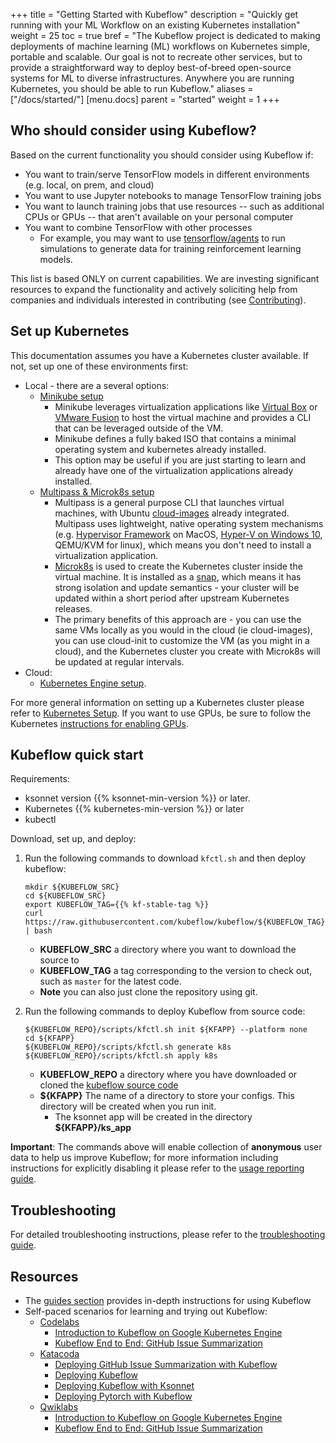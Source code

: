 +++
title = "Getting Started with Kubeflow"
description = "Quickly get running with your ML Workflow on an existing Kubernetes installation"
weight = 25
toc = true
bref = "The Kubeflow project is dedicated to making deployments of machine learning (ML) workflows on Kubernetes simple, portable and scalable. Our goal is not to recreate other services, but to provide a straightforward way to deploy best-of-breed open-source systems for ML to diverse infrastructures. Anywhere you are running Kubernetes, you should be able to run Kubeflow."
aliases = ["/docs/started/"]
[menu.docs]
  parent = "started"
  weight = 1
+++

## Who should consider using Kubeflow?

Based on the current functionality you should consider using Kubeflow if:

  * You want to train/serve TensorFlow models in different environments (e.g. local, on prem, and cloud)
  * You want to use Jupyter notebooks to manage TensorFlow training jobs
  * You want to launch training jobs that use resources -- such as additional
    CPUs or GPUs -- that aren't available on your personal computer
  * You want to combine TensorFlow with other processes
       * For example, you may want to use [tensorflow/agents](https://github.com/tensorflow/agents) to run simulations to generate data for training reinforcement learning models.

This list is based ONLY on current capabilities. We are investing significant resources to expand the
functionality and actively soliciting help from companies and individuals interested in contributing (see [Contributing](/docs/contributing/)).

## Set up Kubernetes

This documentation assumes you have a Kubernetes cluster available. If not, set up one of these environments first:

  * Local - there are a several options:
    * [Minikube setup](/docs/started/getting-started-minikube/)
      * Minikube leverages virtualization applications like [Virtual Box](https://www.virtualbox.org/) or [VMware Fusion](https://www.vmware.com/products/fusion.html) to host the virtual machine and provides a CLI that can be leveraged outside of the VM.
      * Minikube defines a fully baked ISO that contains a minimal operating system and kubernetes already installed.
      * This option may be useful if you are just starting to learn and already have one of the virtualization applications already installed.  
    * [Multipass & Microk8s setup](/docs/started/getting-started-multipass/)
      * Multipass is a general purpose CLI that launches virtual machines, with Ubuntu [cloud-images](http://cloud-images.ubuntu.com/) already integrated. Multipass uses lightweight, native operating system mechanisms (e.g. [Hypervisor Framework](https://developer.apple.com/documentation/hypervisor) on MacOS, [Hyper-V on Windows 10](https://docs.microsoft.com/en-us/virtualization/hyper-v-on-windows/quick-start/enable-hyper-v), QEMU/KVM for linux), which means you don't need to install a virtualization application.
      * [Microk8s](https://microk8s.io) is used to create the Kubernetes cluster inside the virtual machine. It is installed as a [snap](https://snapcraft.io/), which means it has strong isolation and update semantics - your cluster will be updated within a short period after upstream Kubernetes releases.
      * The primary benefits of this approach are - you can use the same VMs locally as you would in the cloud (ie cloud-images), you can use cloud-init to customize the VM (as you might in a cloud), and the Kubernetes cluster you create with Microk8s will be updated at regular intervals.
  * Cloud:
    * [Kubernetes Engine setup](/docs/started/getting-started-gke/).

For more general information on setting up a Kubernetes cluster please refer to [Kubernetes Setup](https://kubernetes.io/docs/setup/). If you want to use GPUs, be sure to follow the Kubernetes [instructions for enabling GPUs](https://kubernetes.io/docs/tasks/manage-gpus/scheduling-gpus/).

## Kubeflow quick start

Requirements:

  * ksonnet version {{% ksonnet-min-version %}} or later.
  * Kubernetes {{% kubernetes-min-version %}} or later
  * kubectl

Download, set up, and deploy:

1. Run the following commands to download `kfctl.sh` and then deploy kubeflow:

    ```
    mkdir ${KUBEFLOW_SRC}
    cd ${KUBEFLOW_SRC}
    export KUBEFLOW_TAG={{% kf-stable-tag %}}
    curl https://raw.githubusercontent.com/kubeflow/kubeflow/${KUBEFLOW_TAG}/scripts/download.sh | bash
     ```
   * **KUBEFLOW_SRC** a directory where you want to download the source to
   * **KUBEFLOW_TAG** a tag corresponding to the version to check out, such as `master` for the latest code.
   * **Note** you can also just clone the repository using git.
1. Run the following commands to deploy Kubeflow from source code:
    
    ```
    ${KUBEFLOW_REPO}/scripts/kfctl.sh init ${KFAPP} --platform none
    cd ${KFAPP}
    ${KUBEFLOW_REPO}/scripts/kfctl.sh generate k8s
    ${KUBEFLOW_REPO}/scripts/kfctl.sh apply k8s
    ```
   * **KUBEFLOW_REPO** a directory where you have downloaded or cloned the [kubeflow source code](https://github.com/kubeflow/kubeflow)
   * **${KFAPP}** The name of a directory to store your configs. This directory will be created when you run init.
      * The ksonnet app will be created in the directory **${KFAPP}/ks_app**

**Important**: The commands above will enable collection of **anonymous** user data to help us improve Kubeflow; for more information including instructions for explicitly
disabling it please refer to the [usage reporting guide](/docs/guides/usage-reporting/).

## Troubleshooting
For detailed troubleshooting instructions, please refer to the [troubleshooting guide](/docs/guides/troubleshooting/).

## Resources

* The [guides section](/docs/guides/) provides in-depth instructions for using Kubeflow
* Self-paced scenarios for learning and trying out Kubeflow:
  * [Codelabs](https://codelabs.developers.google.com/?cat=tensorflow)
    * [Introduction to Kubeflow on Google Kubernetes Engine](https://codelabs.developers.google.com/codelabs/kubeflow-introduction/index.html)
    * [Kubeflow End to End: GitHub Issue Summarization](https://codelabs.developers.google.com/codelabs/cloud-kubeflow-e2e-gis/index.html)
  * [Katacoda](https://www.katacoda.com/kubeflow)
    * [Deploying GitHub Issue Summarization with Kubeflow](https://www.katacoda.com/kubeflow/scenarios/deploying-github-issue-summarization)
    * [Deploying Kubeflow](https://www.katacoda.com/kubeflow/scenarios/deploying-kubeflow)
    * [Deploying Kubeflow with Ksonnet](https://www.katacoda.com/kubeflow/scenarios/deploying-kubeflow-with-ksonnet)
    * [Deploying Pytorch with Kubeflow](https://www.katacoda.com/kubeflow/scenarios/deploy-pytorch-with-kubeflow)
  * [Qwiklabs](https://qwiklabs.com/catalog?keywords=kubeflow)
    * [Introduction to Kubeflow on Google Kubernetes Engine](https://qwiklabs.com/focuses/960?locale=en&parent=catalog)
    * [Kubeflow End to End: GitHub Issue Summarization](https://qwiklabs.com/focuses/1257?locale=en&parent=catalog)
